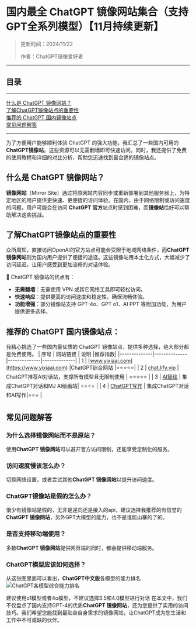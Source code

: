 # 国内最全 ChatGPT 镜像网站集合（支持 GPT全系列模型）【11月持续更新】
>更新时间：2024/11/22
>
> 作者：ChatGPT镜像爱好者
---
## **目录**
___
[什么是 ChatGPT 镜像网站？](#什么是ChatGPT镜像网站？) <br>
[了解ChatGPT镜像站点的重要性](#了解ChatGPT镜像站点的重要性) <br>
[推荐的 ChatGPT 国内镜像站点](#推荐的ChatGPT国内镜像站点) <br>
[常见问题解答](#ChatGPT中文版的使用优势) <br>

---

为了方便用户能够顺利体验 ChatGPT 的强大功能，我汇总了一些国内可用的 **ChatGPT镜像站**。这些资源可以无需翻墙即可快速访问。同时，我还提供了免费的使用教程和详细的对比分析，帮助您迅速找到最合适的镜像站点。

## 什么是 ChatGPT 镜像网站？
**镜像网站**（Mirror Site）通过将原网站内容同步或重新部署到其他服务器上，为特定地区的用户提供更快速、更便捷的访问体验。在国内，由于网络限制或访问速度的问题，用户可能会在访问 **ChatGPT 官方**站点时感到困难，而**镜像站**恰好可以帮助解决这些挑战。

## **了解ChatGPT镜像站点的重要性**

众所周知，直接访问OpenAI的官方站点可能会受限于地域网络条件，而**ChatGPT 镜像网站**则为国内用户提供了便捷的途径。这些镜像站用本土化方式，大幅减少了访问延迟，让用户感受到更加流畅的对话体验。

🌟 ChatGPT 镜像站的优点有：

- **无需翻墙**：无需使用 VPN 或其它网络工具即可轻松访问。
- **快速响应**：提供更高的访问速度和稳定性，确保流畅体验。
- **功能增强**：部分镜像站支持 GPT-4o、GPT o1、AI PPT 等附加功能，为用户提供更多选择。

## 推荐的 ChatGPT 国内镜像站点：

我精心挑选了一些国内最优质的 ChatGPT 镜像站点，提供多种选择，绝大部分都是免费使用。
| 序号 | 网站链接  | 说明 |推荐指数|
|--------------|--------------|--------------|--------------|
| 1  | [www.yixiaai.com](https://www.yixiaai.com) |ChatGPT综合网站 |⭐⭐⭐⭐⭐|
| 2  | [chat.lify.vip](https://chat.lify.vip) | ChatGPT推荐AI对话站，支撑所有模型且无限制使用 | ⭐⭐⭐⭐⭐ |
| 3  | [AI智绘](https://cgn.lify.vip) | 集成ChatGPT对话和MJ AI绘画站|  ⭐⭐⭐⭐   |
| 4  | [ChatGPT写作](https://xie.yixia.ai/) | 集成ChatGPT对话和AI写作|⭐⭐⭐ |

## **常见问题解答**

### **为什么选择镜像网站而不是原站？**

使用**ChatGPT 镜像网站**可以避开官方访问限制，还能享受定制化的服务。

### **访问速度慢该怎么办？**

切换网络设置，或者尝试其他**ChatGPT 镜像网站**以提升访问速度。

### **ChatGPT镜像站是假的怎么办？**

很少有镜像站是假的，无非是逆向还是接入的api，建议选择我推荐的有信誉的**ChatGPT 镜像网站**，另外GPT大模型的能力，也不是谁能山寨的了的。

### **是否支持移动端使用？**

多数**ChatGPT 镜像网站**提供网页端的同时，都会提供移动端服务。

### **ChatGPT模型应该如何选择？**
从这张图里面可以看出，**ChatGPT中文版**各模型的能力排名
![ChatGPT各模型综合能力排名](https://github.com/user-attachments/assets/6f31007d-2277-4fe7-bdf3-b11ef24ebb0b)

建议使用o1模型或者4o模型，不建议选择3.5和4.0模型进行对话
在本文中，我们不仅盘点了国内支持GPT-4的优质**ChatGPT 镜像网站**，还为您提供了实用的访问技巧。我们希望您能找到最贴合自身需求的镜像网站，让ChatGPT成为您生活和工作中不可或缺的伙伴。
